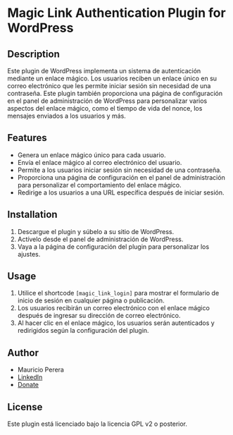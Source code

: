 # Magic Link Authentication Plugin for WordPress

## Description

Este plugin de WordPress implementa un sistema de autenticación mediante un enlace mágico. Los usuarios reciben un enlace único en su correo electrónico que les permite iniciar sesión sin necesidad de una contraseña. Este plugin también proporciona una página de configuración en el panel de administración de WordPress para personalizar varios aspectos del enlace mágico, como el tiempo de vida del nonce, los mensajes enviados a los usuarios y más.

## Features

- Genera un enlace mágico único para cada usuario.
- Envía el enlace mágico al correo electrónico del usuario.
- Permite a los usuarios iniciar sesión sin necesidad de una contraseña.
- Proporciona una página de configuración en el panel de administración para personalizar el comportamiento del enlace mágico.
- Redirige a los usuarios a una URL específica después de iniciar sesión.

## Installation

1. Descargue el plugin y súbelo a su sitio de WordPress.
2. Actívelo desde el panel de administración de WordPress.
3. Vaya a la página de configuración del plugin para personalizar los ajustes.

## Usage

1. Utilice el shortcode `[magic_link_login]` para mostrar el formulario de inicio de sesión en cualquier página o publicación.
2. Los usuarios recibirán un correo electrónico con el enlace mágico después de ingresar su dirección de correo electrónico.
3. Al hacer clic en el enlace mágico, los usuarios serán autenticados y redirigidos según la configuración del plugin.

## Author

- Mauricio Perera
- [LinkedIn](https://www.linkedin.com/in/mauricioperera/)
- [Donate](https://www.buymeacoffee.com/rckflr)

## License

Este plugin está licenciado bajo la licencia GPL v2 o posterior.
